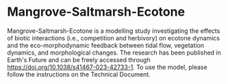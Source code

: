 # Mangrove-Saltmarsh-Ecotone
Mangrove-Saltmarsh-Ecotone is a modelling study investigating the effects of biotic interactions (i.e., competition and herbivory) on ecotone dynamics and the eco-morphodynamic feedback between tidal flow, vegetation dynamics, and morphological changes. The research has been published in Earth's Future and can be freely accessed through https://doi.org/10.1038/s41467-023-42733-1. To use the model, please follow the instructions on the Technical Document.
